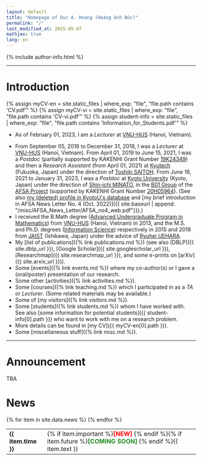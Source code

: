 ```yaml
---
layout: default
title: "Homepage of Duc A. Hoang (Hoàng Anh Đức)"
permalink: "/"
last_modified_at: 2025-05-07
mathjax: true
lang: en
---
```


<!-- <blockquote class="blockquote" style="margin-bottom:3em">
  <p class="mb-4">You ask me if an ordinary person&#8212;by studying hard&#8212;would get to be able to imagine these things like I imagine. Of course. I was an ordinary person who studied hard. There's no miracle people. It just happens they got interested in this thing, and they learned all this stuff. They're just people. There's no talent or special miracle ability to understand quantum mechanics or a miracle ability to imagine electromagnetic fields that comes without practice and reading and learning and study. So if you take an ordinary person who's willing to devote a great deal of time and study and work and thinking and mathematics, then he's become a scientist.</p>

  <footer class="blockquote-footer" style="float:right">Richard P. Feynman<br />
  [<a href="https://www.bbc.co.uk/programmes/p0198zc1">Richard Feynman: Fun to Imagine (BBC Series, July 1983)</a>] [<a href="https://youtu.be/nYg6jzotiAc&t=3301">YouTube</a>]
  </footer>
</blockquote>

----- -->

{% include author-info.html %}

-----

# Introduction

{% assign myCV-en = site.static_files | where_exp: "file", "file.path contains 'CV.pdf'" %}
{% assign myCV-vi = site.static_files | where_exp: "file", "file.path contains 'CV-vi.pdf'" %}
{% assign student-info = site.static_files | where_exp: "file", "file.path contains 'Information_for_Students.pdf'" %}

* As of February 01, 2023, I am a *Lecturer* at [VNU-HUS](http://hus.vnu.edu.vn/) (Hanoi, Vietnam). 
<!--In 2024, I also visit [VIASM](https://viasm.edu.vn) (supported by [VIAMS's one-year postdoctoral fellowship](https://viasm.edu.vn/en/information-for-applicants/call-for-applicants/detail/announcement-call-for-proposals-2024)).-->
* From September 05, 2018 to December 31, 2018, I was a *Lecturer* at [VNU-HUS](http://hus.vnu.edu.vn/) (Hanoi, Vietnam). From April 01, 2019 to June 15, 2021, I was a *Postdoc* (partially supported by KAKENHI Grant Number [19K24349](https://kaken.nii.ac.jp/grant/KAKENHI-PROJECT-19K24349/)) and then a *Research Assistant* (from April 01, 2021) at [Kyutech](https://www.kyutech.ac.jp) (Fukuoka, Japan) under the direction of [Toshiki SAITOH](https://toshikisaitoh.github.io/webpage/). From June 16, 2021 to January 31, 2023, I was a *Postdoc* at [Kyoto University](https://www.kyoto-u.ac.jp/) (Kyoto, Japan) under the direction of [Shin-ichi MINATO](http://www.lab2.kuis.kyoto-u.ac.jp/minato), in the [B01 Group](https://afsa.jp/en/member/#b01) of the [AFSA Project](https://www.afsa.jp/en/) (supported by KAKENHI Grant Number [20H05964](https://kaken.nii.ac.jp/en/grant/KAKENHI-PLANNED-20H05964/)). (See also [my (deleted) profile in KyotoU's database](https://web.archive.org/web/20220702024653/https://kdb.iimc.kyoto-u.ac.jp/profile/en.5844068fa96cdf8c.html) and [my brief introduction in AFSA News Letter No. 4 (Oct. 2022)]({{ site.baseurl | append: "/misc/AFSA_News_Letter/AFSA_no4_web.pdf"}}).)
* I received the B.Math degree ([Advanced Undergraduate Program in Mathematics](http://mim.hus.vnu.edu.vn/sites/default/files/KCT_TTToan_Final.pdf)) from [VNU-HUS](http://hus.vnu.edu.vn/) (Hanoi, Vietnam) in 2013, and the M.S. and Ph.D. degrees ([Information Science](https://www.jaist.ac.jp/english/areas/information-science.html)) respectively in 2015 and 2018 from [JAIST](https://www.jaist.ac.jp/) (Ishikawa, Japan) under the advice of [Ryuhei UEHARA](https://www.jaist.ac.jp/~uehara/).
* My [list of publications]({% link publications.md %}) (see also [DBLP]({{ site.dblp_url }}), [Google Scholar]({{ site.googlescholar_url }}), [Researchmap]({{ site.researchmap_url }}), and some e-prints on [arXiv]({{ site.arxiv_url }})). 
* Some [events]({% link events.md %}) where my co-author(s) or I gave a (oral/poster) presentation of our research.
* Some other [activities]({% link activities.md %}).
* Some [courses]({% link teaching.md %}) which I participated in as a *TA* or *Lecturer*. (Some related materials may be available.)
* Some of [my visitors]({% link visitors.md %}).
* Some [students]({% link students.md %}) whom I have worked with. See also [some information for potential students]({{ student-info[0].path }}) who want to work with me on a research problem.
* More details can be found in [my CV]({{ myCV-en[0].path }}).
* Some [miscellaneous stuff]({% link misc.md %}).

-----

<div class="alert alert-announce" markdown="1">
<h1 class="alert-heading">Announcement</h1>

<!-- * One [post-doc position in Graph Theory/Discrete Optimization is available at Kyoto University, Japan](https://jrecin.jst.go.jp/seek/SeekJorDetail?fn=1&ln=1&id=D124060947&ln_jor=1). The expected starting date is 2024-10-01. -->
<!-- * The [call for presentations](https://dmatheorynet.blogspot.com/2024/04/dmanet-5th-combinatorial.html) of [the 5th **Co**mbinatorial **Re**configuration Workshop (CoRe 2024)](https://joint.imi.kyushu-u.ac.jp/post-15540/) has been announced. The submission deadline is [July 7, 2024, 23:59 (AoE)](https://time.is/2359_7_July_2024_in_Anywhere_on_Earth). -->
<!-- * The [call for presentations](https://dmatheorynet.blogspot.com/2024/04/dmanet-cfp-jcdcg3-2024-sept-10-12-tokyo.html) of [JCDCG^3 2024](https://sites.google.com/view/jcdcg2024) has been announced. The submission deadline is [June 17 (Mon), 2024 (JST)](https://time.is/2359_17_June_2024_in_Tokyo).  -->
<!--* Some events for math and CS students.-->
  <!--* [VIASM REU](https://viasm.edu.vn/hdkh/VIASM-REU-2024). Deadline: May 15, 2024.-->
  <!--* [Application Driven Mathematics](https://institute.vinbigdata.org/programs/application-driven-mathematics/). Application: From April 07 to May 15, 2024.-->
  <!-- * [Thực tập nghiên cứu khoa học tại Viện Toán học năm 2024](http://math.ac.vn/vi/news/1374-thuctapnckh2024.html). Deadline: April 29, 2024.  -->

TBA

</div>

# News

<div class="table-noborder" style="height: 200px; overflow-y: scroll;">
<table>
{% for item in site.data.news %}    
<tr style="padding: 10px;">
    <td style="width: 20%;" {% unless item.present %}class="text-muted"{% endunless %}><strong>{{ item.time }}</strong></td> 
    <td style="width: 80%;" {% unless item.present %}class="text-muted"{% endunless %}>{% if item.important %}<span style="color:red; font-weight: bold;">[NEW] </span>{% endif %}{% if item.future %}<span style="color: #228B22; font-weight: bold;">[COMING SOON] </span>{% endif %}{{ item.text }}</td>
</tr>
{% endfor %}
</table>
</div>
